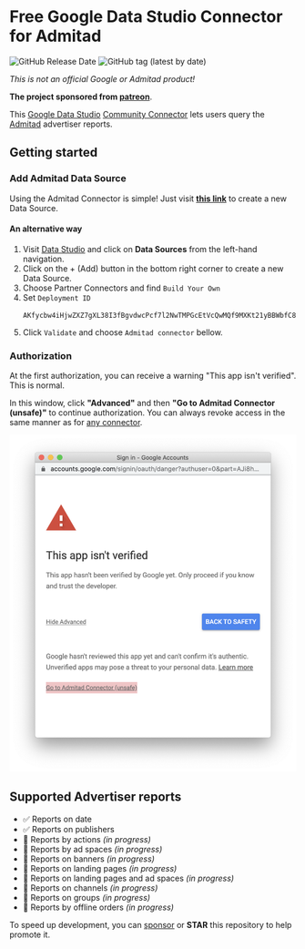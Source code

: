 # Free Google Data Studio Connector for Admitad
![GitHub Release Date](https://img.shields.io/github/release-date/cawa-93/admitad-data-studio-connector?label=last%20update) ![GitHub tag (latest by date)](https://img.shields.io/github/v/tag/cawa-93/admitad-data-studio-connector?label=last%20version)

*This is not an official Google or Admitad product!*

**The project sponsored from [patreon]**.


This [Google Data Studio](https://datastudio.google.com) [Community
Connector](https://developers.google.com/datastudio/connector) lets users query
the [Admitad](https://admitad.com/) advertiser reports.

## Getting started

### Add Admitad Data Source

Using the Admitad Connector is simple! Just visit **[this link](https://datastudio.google.com/datasources/create?connectorId=AKfycbw4iHjwZXZ7gXL38I3fBgvdwcPcf7l2NwTMPGcEtVcQwMQf9MXKt21yBBWbfC8vKKQXnQ)** to create a new Data Source.

#### An alternative way
1. Visit [Data Studio](https://datastudio.google.com/) and click on **Data Sources** from the left-hand navigation.
1. Click on the + (Add) button in the bottom right corner to create a new Data Source.
1. Choose Partner Connectors and find `Build Your Own`
1. Set `Deployment ID`
    ```
    AKfycbw4iHjwZXZ7gXL38I3fBgvdwcPcf7l2NwTMPGcEtVcQwMQf9MXKt21yBBWbfC8vKKQXnQ
    ```
1. Click `Validate` and choose `Admitad connector` bellow.

### Authorization
At the first authorization, you can receive a warning "This app isn't verified". This is normal.

In this window, click **"Advanced"** and then **"Go to Admitad Connector (unsafe)"** to continue authorization. You can always revoke access in the same manner as for [any connector](https://support.google.com/datastudio/answer/9053467).

![](authorization-srceenshot.png)

## Supported Advertiser reports

- ✅ Reports on date
- ✅ Reports on publishers
- 🚧 Reports by actions *(in progress)*
- 🚧 Reports by ad spaces *(in progress)*
- 🚧 Reports on banners *(in progress)*
- 🚧 Reports on landing pages *(in progress)*
- 🚧 Reports on landing pages and ad spaces *(in progress)*
- 🚧 Reports on channels *(in progress)*
- 🚧 Reports on groups *(in progress)*
- 🚧 Reports by offline orders *(in progress)*



To speed up development, you can [sponsor][patreon] or **STAR** this repository to help promote it.


[patreon]: https://www.patreon.com/Kozack
